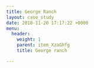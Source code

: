 ```yaml
---
title: George Ranch
layout: case_study
date: 2018-11-20 17:17:22 +0000
menu:
  header:
    weight: 1
    parent: item_XzaGhfg
    title: George ranch

---
```


